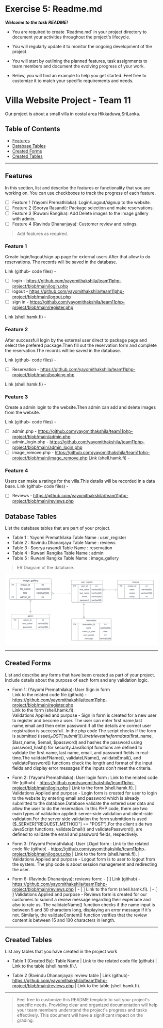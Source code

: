# Exercise 5: Readme.md

***Welcome to the task README!***

- You are required to create ´Readme.md´ in your project directory to document your activities throughout the project's lifecycle. 
- You will regularly update it to monitor the ongoing development of the project. 

- You will start by outlining the planned features, task assignments to team members and document the evolving progress of your work. 

- Below, you will find an example to help you get started. Feel free to customize it to match your specific requirements and needs.

# Villa Website Project - Team 11

Our project is about a small villa in costal area Hikkaduwa,SriLanka.

## Table of Contents
- [Features](#features)
- [Database Tables](#database-tables)
- [Created Forms](#created-forms)
- [Created Tables](#created-tables)

---

## Features

In this section, list and describe the features or functionality that you are working on. You can use checkboxes to track the progress of each feature.

- [ ] Feature 1 (Yayomi Premathilaka): Login/Logout/signup to the website.
- [ ] Feature 2 (Soorya Rasandi): Package selection and make reservations.
- [ ] Feature 3 (Ruwani Rangika): Add Delete images to the image gallery with admin.
- [ ] Feature 4 (Ravindu Dhananjaya): Customer review and ratings.

> Add features as required. 

### Feature 1
Create login/logout/sign up page for external users.After that allow to do reservations.
The records will be saved in the database.

Link (github- code files) -
- [ ] login - https://github.com/yayomithakshila/team11php-project/blob/main/login.php
- [ ] logout - https://github.com/yayomithakshila/team11php-project/blob/main/logout.php
- [ ] sign in - https://github.com/yayomithakshila/team11php-project/blob/main/register.php

Link (shell.hamk.fi) -



### Feature 2
After successfull login by the external user direct to package page and select the prefered package.Then fill out the reservation form and complete the reservation.The records will be saved in the database.

Link (github- code files) -
- [ ] Reservation - https://github.com/yayomithakshila/team11php-project/blob/main/booking.php

Link (shell.hamk.fi) -


### Feature 3

Create a admin login to the website.Then admin can add and delete images from the website.


Link (github- code files) -
- [ ] admin.php - https://github.com/yayomithakshila/team11php-project/blob/main/admin.php
- [ ] admin_login.php - https://github.com/yayomithakshila/team11php-project/blob/main/admin_login.php
- [ ] image_remove.php - https://github.com/yayomithakshila/team11php-project/blob/main/image_remove.php
Link (shell.hamk.fi) -

### Feature 4

Users can make a ratings for the villa.This details will be recorded in a data base.
Link (github- code files) -
- [ ] Reviews - https://github.com/yayomithakshila/team11php-project/blob/main/reviews.php


## Database Tables

List the database tables that are part of your project. 

- Table 1 : Yayomi Premathilaka Table Name : user_register 
- Table 2 : Ravindu Dhananjaya Table Name : reviews
- Table 3 : Soorya rasandi  Table Name : reservation
- Table 4 : Ruwani Rangika  Table Name : admin
- Table 5 : Ruwani Rangika  Table Name : image_gallery


>  ER Diagram of the database. 


![alt text](./image/ER.png)






---

## Created Forms

List and describe any forms that have been created as part of your project. Include details about the purpose of each form and any validation logic.

- Form 1: (Yayomi Premathilaka):  User Sign in form <br>    Link to the related code file (github) - https://github.com/yayomithakshila/team11php-project/blob/main/register.php <br>  Link to the form (shell.hamk.fi).  <br>  Validations Applied and purpose - Sign in form is created for a new user to register and become a user. The user can enter first name,last name,email and then enter password.If all the details are correct user registration is successfull. In the php code The script checks if the form is submitted (isset($_POST['submit'])).
It retrieves the form data ($first_name, $last_name, $email, $password) and hashes the password using password_hash() for security.JavaScript functions are defined to validate the first name, last name, email, and password fields in real-time.The validateFName(), validateLName(), validateEmail(), and validatePassword() functions check the length and format of the input fields and display error messages if the inputs don't meet the criteria.

- Form 2: (Yayomi Premathilaka):   User login form   : Link to the related code file (github)  - https://github.com/yayomithakshila/team11php-project/blob/main/login.php |    Link to the form (shell.hamk.fi). | Validations Applied and purpose - Login form is created for user to login to the website by entering email and password which is already submitted to the database.Database validate the entered user data and allow the user to do the reservation. In this PHP code, there are two main types of validation applied: server-side validation and client-side validation.For the server side validation the form submittion is used ($_SERVER["REQUEST_METHOD"] == "POST").For the client side two JavaScript functions, validateEmail() and validatePassword(), are defined to validate the email and password fields, respectively. 

- Form 3: (Yayomi Premathilaka): User LOgot form : Link to the related code file (github) - https://github.com/yayomithakshila/team11php-project/blob/main/logout.php | Link to the form (shell.hamk.fi).  | Validations Applied and purpose - Logout form is to user to logout from the system. The php code is about session management and redirecting the user.




- Form 6: (Ravindu Dhananjaya): reviews form: - [ ] Link (github) - https://github.com/yayomithakshila/team11php-project/blob/main/reviews.php | - [ ] Link to the form (shell.hamk.fi).  | - [ ] Validations Applied and purpose - Reviews form is created for our customers to submit a review message regarding their experiace and also to rate us. The validateName() function checks if the name input is between 5 and 30 characters long, displaying an error message if it's not. Similarly, the validateContent() function verifies that the review content is between 15 and 100 characters in length.


---

## Created Tables

List any tables that you have created in the project work

- Table 1 (Created By): Table Name | Link to the related code file (github) | Link to the table (shell.hamk.fi).\

- Table 2 (Ravindu Dhananjaya): review table | Link  (github)- https://github.com/yayomithakshila/team11php-project/blob/main/reviews.php | Link to the table (shell.hamk.fi).


---



> Feel free to customize this README template to suit your project's specific needs. Providing clear and organized documentation will help your team members understand the project's progress and tasks effectively. This document will have a significant impact on the grading. 





